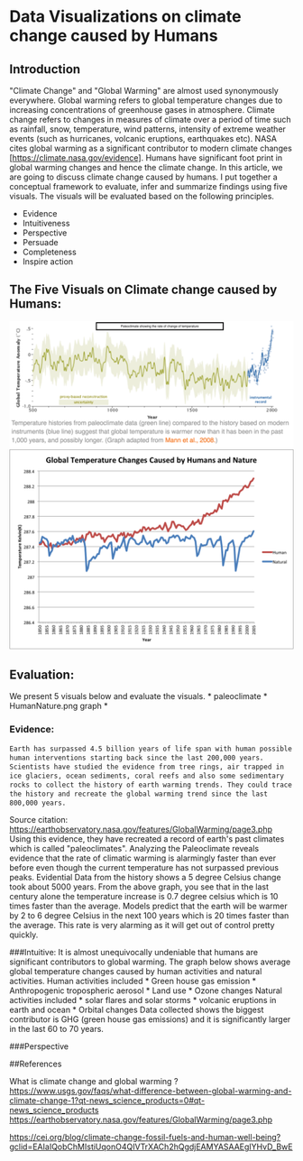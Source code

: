 # Data Visualizations on climate change caused by Humans

## Introduction

"Climate Change" and "Global Warming" are almost used synonymously everywhere.
Global warming refers to global temperature changes due to increasing concentrations of greenhouse gases in atmosphere.
Climate change refers to changes in measures of climate over a period of time such as rainfall, snow, temperature, wind patterns, 
intensity of extreme weather events (such as hurricanes, volcanic eruptions, earthquakes  etc).
NASA cites global warming as a significant contributor to modern climate changes [https://climate.nasa.gov/evidence]. Humans have significant foot print in global warming changes and hence the climate change. In this article, we are going to discuss climate change caused by humans. I put together a conceptual framework to evaluate, infer and summarize findings using five visuals.
The visuals will be evaluated based on the following principles.

   * Evidence
   * Intuitiveness
   * Perspective
   * Persuade
   * Completeness 
   * Inspire action

## The Five Visuals on Climate change caused by Humans:
![paleo-datastudy.png](images/paleo-datastudy.png)  
![HumansNature.png](images/HumansNature.png)

## Evaluation:

We present 5 visuals below and evaluate the visuals.
	* paleoclimate
        * HumanNature.png graph
        * 
### Evidence:
	Earth has surpassed 4.5 billion years of life span with human possible human interventions starting back since the last 200,000 years. Scientists have studied the evidence from tree rings, air trapped in ice glaciers, ocean sediments, coral reefs and also some sedimentary rocks to collect the history of earth warming trends. They could trace the history and recreate the global warming trend since the last 800,000 years.
Source citation: https://earthobservatory.nasa.gov/features/GlobalWarming/page3.php
Using this evidence, they have recreated a record of earth's past climates which is called "paleoclimates". Analyzing the Paleoclimate reveals evidence that the rate of climatic warming is alarmingly faster than ever before even though the current temperature has not surpassed previous peaks. Evidential Data from the history shows a 5 degree Celsius change took about 5000 years. From the above graph, you see that in the last century alone the temperature increase is 0.7 degree celsius which is 10 times faster than the average. Models predict that the earth will be warmer by 2 to 6 degree Celsius in the next 100 years which is 20 times faster than the average. This rate is very alarming as it will get out of control pretty quickly.

###Intuitive:
	It is almost unequivocally undeniable that humans are significant contributors to global warming. The graph below shows average global temperature changes caused by human activities and natural activities. 
	Human activities included 
		* Green house gas emission
		* Anthropogenic tropospheric aerosol
		* Land use
		* Ozone changes
        Natural activities included 
		* solar flares and solar storms
		* volcanic eruptions in earth and ocean
		* Orbital changes
      	Data collected shows the biggest contributor is GHG (green house gas emissions) and it is significantly larger in the last 60 to 70 years.

###Perspective

##References

What is climate change and global warming ? 
https://www.usgs.gov/faqs/what-difference-between-global-warming-and-climate-change-1?qt-news_science_products=0#qt-news_science_products
https://earthobservatory.nasa.gov/features/GlobalWarming/page3.php

https://cei.org/blog/climate-change-fossil-fuels-and-human-well-being?gclid=EAIaIQobChMIstiUqonO4QIVTrXACh2hQgdjEAMYASAAEgIYHvD_BwE